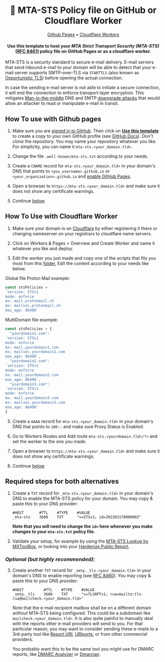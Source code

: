 <h1 align="center">
  <br>
  📩 MTA-STS Policy file on GitHub or Cloudflare Worker
  <br>
</h1>

<p align="center">
  <a href="#how-to-use-with-github-pages">Github Pages</a> •
  <a href="#how-to-use-with-cloudflare-worker">Cloudflare Workers</a>
</p>

<h4 align="center">Use this template to host your <i>MTA Strict Transport Security (MTA-STS)</i> <a href="https://datatracker.ietf.org/doc/html/rfc8461">[RFC 8461]</a> policy file on GitHub Pages or as a cloudflare worker.</h4>

MTA-STS is a security standard to secure e-mail delivery. E-mail servers that send inbound e-mail to your domain will be able to detect that your e-mail server supports SMTP-over-TLS via `STARTTLS` (also known as [Opportunistic TLS](https://en.wikipedia.org/wiki/Opportunistic_TLS)) before opening the actual connection.

In case the sending e-mail server is not able to initiate a secure connection, it will end the connection to enforce transport layer encryption. This mitigates [Man-in-the-middle](https://en.wikipedia.org/wiki/Man-in-the-middle_attack) DNS and SMTP [downgrade attacks](https://en.wikipedia.org/wiki/Downgrade_attack) that would allow an attacker to read or manipulate e-mail in transit.

## How To use with Github pages

1. Make sure you are [signed in to GitHub](https://github.com/login). Then click on [**Use this template**](https://github.com/BourbonCrow/email/generate) to create a copy to your own GitHub profile (see [GitHub Docs](https://docs.github.com/en/repositories/creating-and-managing-repositories/creating-a-repository-from-a-template)). Don't _clone_ the repository.
   You may name your repository whatever you like. For simplicity, you can name it `mta-sts.<your_domain.tld>`.

2. Change the file `.well-known/mta-sts.txt` according to your needs.

3. Create a `CNAME` record for `mta-sts.<your_domain.tld>` in your domain's DNS that points to `<you_username>.github.io` or `<your_organization>.github.io` and [enable GitHub Pages](https://docs.github.com/articles/using-a-custom-domain-with-github-pages/).

4. Open a browser to `https://mta-sts.<your_domain.tld>` and make sure it does not show any certificate warnings.

5. Continue <a href="#required-steps-for-both-alternatives">below</a>.


## How To Use with Cloudflare Worker

1. Make sure your domain is on [Cloudflare](https://dash.cloudflare.com/) by either registering it there or changing nameserver on your registrars to cloudflare name servers.

2. Click on Workers & Pages > Overview and Create Worker and name it whatever you like and deploy.

3. Edit the worker you just made and copy one of the scripts that fits you most from this [folder](https://github.com/BourbonCrow/email/tree/main/.cloudflare-workers), Edit the content according to your needs like below.

Global file Proton Mail example:
```js
const stsPolicies =
`version: STSv1
mode: enforce
mx: mail.protonmail.ch
mx: mailsec.protonmail.ch
max_age: 86400`
```
MultiDomain file example:
```js
const stsPolicies = {
  "yourdomain1.com":
`version: STSv1
mode: enforce
mx: mail.yourdomain1.com
mx: mailsec.yourdomain1.com
max_age: 86400`,
  "yourdomain2.com":
`version: STSv1
mode: enforce
mx: mail.yourdomain2.com
max_age: 86400`,
  "yourdomain3.com":
`version: STSv1
mode: enforce
mx: mail.yourdomain3.com
mx: mailsec.yourdomain3.com
max_age: 86400`
}
```

5. Create a `AAAA` record for `mta-sts.<your_domain.tld>` in your domain's DNS that points to `100::` and make sure Proxy Status is Enabled.

6. Go to Workers Routes and Add route `mta-sts.<yourdomain.tld>/*>` and set the worker to the one you made.

7. Open a browser to `https://mta-sts.<your_domain.tld>` and make sure it does not show any certificate warnings.

8. Continue <a href="#required-steps-for-both-alternatives">below</a>


## Required steps for both alternatives

1. Create a `TXT` record for `_mta-sts.<your_domain.tld>` in your domain's DNS to enable the MTA-STS policy for your domain.
   You may copy & paste this to your DNS provider:

   ```dns
   #HOST       #TTL    #TYPE    #VALUE
   _mta-sts    3600    TXT      "v=STSv1; id=20220317000000Z"
   ```

   **Note that you will need to change the `id=` here whenever you make changes to your `mta-sts.txt` policy file.**
   

2. Validate your setup, for example by using the [MTA-STS Lookup by MXToolBox](https://mxtoolbox.com/mta-sts.aspx), or looking into your [Hardenize Public Report](https://www.hardenize.com/).

### *Optional (but __highly recommended__):*

3. Create another `TXT` record for `_smtp._tls.<your_domain.tld>` in your domain's DNS to enable reporting (see [RFC 8460](https://datatracker.ietf.org/doc/html/rfc8460)).
   You may copy & paste this to your DNS provider:

   ```dns
   #HOST         #TTL    #TYPE    #VALUE
   _smtp._tls    3600    TXT      "v=TLSRPTv1; rua=mailto:tls-rua@mailcheck.<your_domain.tld>"
   ```

   Note that the e-mail recipient mailbox shall be on a different domain _without_ MTA-STS being configured. This could be a subdomain like `mailcheck.<your_domain.tld>`.
   It is also quite painful to manually deal with the reports other e-mail providers will send to you. For that particular reason, you may want to consider sending these e-mails to a 3rd-party tool like [Report URI](https://report-uri.com/), [URIports](https://www.uriports.com/), or from other commercial providers.
   
   You probably want this to be the same tool you might use for DMARC reports, like [DMARC Analyzer](https://www.dmarcanalyzer.com/) or [Dmarcian](https://dmarcian.com/).
